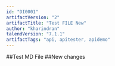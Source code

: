 ```yaml
---
id: "DI0001"
artifactVersion: "2"
artifactTitle: "Test FILE New"
author: "kharindran"
talendVersion: "7.1.1"
artifactTags: "api, apitester, apidemo"
---
```


##Test MD File
##New changes
